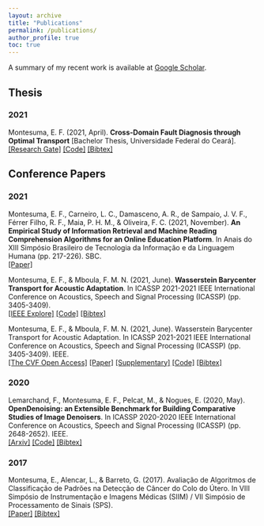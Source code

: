 ```yaml
---
layout: archive
title: "Publications"
permalink: /publications/
author_profile: true
toc: true
---
```


A summary of my recent work is available at [Google Scholar](https://scholar.google.com.br/citations?user=elSROdcAAAAJ&hl=en).

## Thesis

### 2021

Montesuma, E. F. (2021, April). __Cross-Domain Fault Diagnosis through Optimal Transport__ [Bachelor Thesis, Universidade Federal do Ceará].\
[[Research Gate]](https://www.researchgate.net/publication/354664416_Cross-Domain_Fault_Diagnosis_Through_Optimal_Transport) [[Code]](https://github.com/eddardd/CrossDomainFaultDiagnosis) [[Bibtex]](https://eddardd.github.io/files/Papers/montesuma2021crossdomain.bibtex)

## Conference Papers

### 2021

Montesuma, E. F., Carneiro, L. C., Damasceno, A. R., de Sampaio, J. V. F., Férrer Filho, R. F., Maia, P. H. M., & Oliveira, F. C. (2021, November). __An Empirical Study of Information Retrieval and Machine Reading Comprehension Algorithms for an Online Education Platform__. In Anais do XIII Simpósio Brasileiro de Tecnologia da Informação e da Linguagem Humana (pp. 217-226). SBC.\
[[Paper]](https://sol.sbc.org.br/index.php/stil/article/view/17801)

Montesuma, E. F., & Mboula, F. M. N. (2021, June). __Wasserstein Barycenter Transport for Acoustic Adaptation__. In ICASSP 2021-2021 IEEE International Conference on Acoustics, Speech and Signal Processing (ICASSP) (pp. 3405-3409).\
[[IEEE Explore]](https://ieeexplore.ieee.org/document/9414199) [[Code]](https://github.com/eddardd/WBTransport) [[Bibtex]](https://eddardd.github.io/files/Papers/wbt2021icassp.bibtex)

Montesuma, E. F., & Mboula, F. M. N. (2021, June). Wasserstein Barycenter Transport for Acoustic Adaptation. In ICASSP 2021-2021 IEEE International Conference on Acoustics, Speech and Signal Processing (ICASSP) (pp. 3405-3409). IEEE.\
[[The CVF Open Access]](https://openaccess.thecvf.com/content/CVPR2021/html/Montesuma_Wasserstein_Barycenter_for_Multi-Source_Domain_Adaptation_CVPR_2021_paper.html) [[Paper]](https://openaccess.thecvf.com/content/CVPR2021/papers/Montesuma_Wasserstein_Barycenter_for_Multi-Source_Domain_Adaptation_CVPR_2021_paper.pdf) [[Supplementary]](https://openaccess.thecvf.com/content/CVPR2021/supplemental/Montesuma_Wasserstein_Barycenter_for_CVPR_2021_supplemental.pdf) [[Code]](https://github.com/eddardd/WBTransport) [[Bibtex]](https://eddardd.github.io/files/Papers/wbt2021cvpr.bibtex)

### 2020

Lemarchand, F., Montesuma, E. F., Pelcat, M., & Nogues, E. (2020, May). __OpenDenoising: an Extensible Benchmark for Building Comparative Studies of Image Denoisers__. In ICASSP 2020-2020 IEEE International Conference on Acoustics, Speech and Signal Processing (ICASSP) (pp. 2648-2652). IEEE.\
[[Arxiv]](https://arxiv.org/pdf/1910.08328.pdf) [[Code]](https://github.com/opendenoising/opendenoising-benchmark) [[Bibtex]](https://eddardd.github.io/files/Papers/opendenoising.bibtex)

### 2017

Montesuma, E., Alencar, L., & Barreto, G. (2017). Avaliação de Algoritmos de Classificação de Padrões na Detecção de Câncer do Colo do Útero. In VIII Simpósio de Instrumentação e Imagens Médicas (SIIM) / VII Simpósio de Processamento de Sinais (SPS).\
[[Paper]](https://eventos.ufabc.edu.br/siimsps/files/id74.pdf) [[Bibtex]](https://eddardd.github.io/files/Papers/siscolo.bibtex)